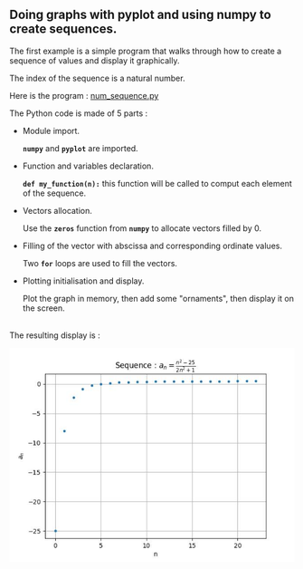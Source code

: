 ## Doing graphs with pyplot and using numpy to create sequences.
The first example is a simple program that walks through how to create a sequence of values and display it graphically.

The index of the sequence is a natural number.

Here is the program : [num_sequence.py](num_sequence.py)

The Python code is made of 5 parts :

- Module import.

  **`numpy`** and **`pyplot`** are imported.
   
- Function and variables declaration.

  **`def my_function(n):`** this function will be called to comput each element of the sequence.

- Vectors allocation.

  Use the **`zeros`** function from **`numpy`** to allocate vectors filled by 0.

- Filling of the vector with abscissa and corresponding ordinate values.

  Two **`for`** loops are used to fill the vectors.

- Plotting initialisation and display.

  Plot the graph in memory, then add some "ornaments", then display it on the screen.

\
The resulting display is :

![](num_seq1.jpg)
